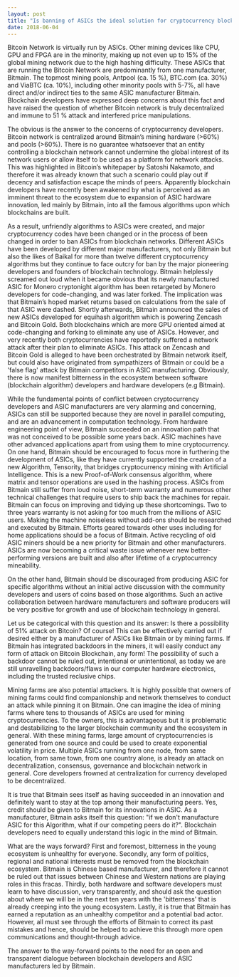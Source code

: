 ```yaml
---
layout: post
title: "Is banning of ASICs the ideal solution for cryptocurrency blockchains?"
date: 2018-06-04
---
```


Bitcoin Network is virtually run by ASICs. Other mining devices like CPU, GPU and FPGA are in the minority, making up not even up to 15% of the global mining network due to the high hashing difficulty. These ASICs that are running the Bitcoin Network are predominantly from one manufacturer, Bitmain. The topmost mining pools, Antpool (ca. 15 %), BTC.com (ca. 30%) and ViaBTC (ca. 10%), including other minority pools with 5-7%, all have direct and/or indirect ties to the same ASIC manufacturer Bitmain.  Blockchain developers have expressed deep concerns about this fact and have raised the question of whether Bitcoin network is truly decentralized and immune to 51 % attack and interfered price manipulations.

The obvious is the answer to the concerns of cryptocurrency developers. Bitcoin network is centralized around Bitmain’s mining hardware (>60%) and pools (>60%). There is no guarantee whatsoever that an entity controlling a blockchain network cannot undermine the global interest of its network users or allow itself to be used as a platform for network attacks. This was highlighted in Bitcoin’s whitepaper by Satoshi Nakamoto, and therefore it was already known that such a scenario could play out if decency and satisfaction escape the minds of peers. Apparently blockchain developers have recently been awakened by what is perceived as an imminent threat to the ecosystem due to expansion of ASIC hardware innovation, led mainly by Bitmain, into all the famous algorithms upon which blockchains are built. 

As a result, unfriendly algorithms to ASICs were created, and major cryptocurrency codes have been changed or in the process of been changed in order to ban ASICs from blockchain networks. Different ASICs have been developed by different major manufacturers, not only Bitmain but also the likes of Baikal for more than twelve different cryptocurrency algorithms but they continue to face outcry for ban by the major pioneering developers and founders of blockchain technology. Bitmain helplessly screamed out loud when it became obvious that its newly manufactured ASIC for Monero cryptonight algorithm has been retargeted by Monero developers for code-changing, and was later forked. The implication was that Bitmain’s hoped market returns based on calculations from the sale of that ASIC were dashed. Shortly afterwards, Bitmain announced the sales of new ASICs developed for equihash algorithm which is powering Zencash and Bitcoin Gold.  Both blockchains which are more GPU oriented aimed at code-changing and forking to eliminate any use of ASICs. However, and very recently both cryptocurrencies have reportedly suffered a network attack after their plan to eliminate ASICs. This attack on Zencash and Bitcoin Gold is alleged to have been orchestrated by Bitmain network itself, but could also have originated from sympathizers of Bitmain or could be a 'false flag' attack by Bitmain competitors in ASIC manufacturing.  Obviously, there is now manifest bitterness in the ecosystem between software (blockchain algorithm) developers and hardware developers (e.g Bitmain).

While the fundamental points of conflict between cryptocurrency developers and ASIC manufacturers are very alarming and concerning, ASICs can still be supported because they are novel in parallel computing, and are an advancement in computation technology. From hardware engineering point of view, Bitmain succeeded on an innovation path that was not conceived to be possible some years back. ASIC machines have other advanced applications apart from using them to mine cryptocurrency. On one hand, Bitmain should be encouraged to focus more in furthering the development of ASICs, like they have currently supported the creation of a new Algorithm, Tensority, that bridges cryptocurrency mining with Artificial Intelligence. This is a new Proof-of-Work consensus algorithm, where matrix and tensor operations are used in the hashing process. ASICs from Bitmain still suffer from loud noise, short-term warranty and numerous other technical challenges that require users to ship back the machines for repair. Bitmain can focus on improving and tidying up these shortcomings. Two to three years warranty is not asking for too much from the millions of ASIC users. Making the machine noiseless without add-ons should be researched and executed by Bitmain. Efforts geared towards other uses including for home applications should be a focus of Bitmain. Active recycling of old ASIC miners should be a new priority for Bitmain and other manufacturers. ASICs are now becoming a critical waste issue whenever new better-performing versions are built and also after lifetime of a cryptocurrency mineability.

On the other hand, Bitmain should be discouraged from producing ASIC for specific algorithms without an initial active discussion with the community developers and users of coins based on those algorithms. Such an active collaboration between hardware manufacturers and software producers will be very positive for growth and use of blockchain technology in general.

Let us be categorical with this question and its answer: Is there a possibility of 51% attack on Bitcoin? Of course! This can be effectively carried out if desired either by a manufacturer of ASICs like Bitmain or by mining farms. If Bitmain has integrated backdoors in the miners, it will easily conduct any form of attack on Bitcoin Blockchain, any form! The possibility of such a backdoor cannot be ruled out, intentional or unintentional, as today we are still unravelling backdoors/flaws in our computer hardware electronics, including the trusted reclusive chips. 

Mining farms are also potential attackers.  It is highly possible that owners of mining farms could find companionship and network themselves to conduct an attack while pinning it on Bitmain. One can imagine the idea of mining farms where tens to thousands of ASICs are used for mining cryptocurrencies. To the owners, this is advantageous but it is problematic and destabilizing to the larger blockchain community and the ecosystem in general. With these mining farms, large amount of cryptocurrencies is generated from one source and could be used to create exponential volatility in price. Multiple ASICs running from one node, from same location, from same town, from one country alone, is already an attack on decentralization, consensus, governance and blockchain network in general. Core developers frowned at centralization for currency developed to be decentralized.

It is true that Bitmain sees itself as having succeeded in an innovation and definitely want to stay at the top among their manufacturing peers. Yes, credit should be given to Bitmain for its innovations in ASIC. As a manufacturer, Bitmain asks itself this question: "if we don't manufacture ASIC for this Algorithm, what if our competing peers do it?". Blockchain developers need to equally understand this logic in the mind of Bitmain. 

What are the ways forward? First and foremost, bitterness in the young ecosystem is unhealthy for everyone. Secondly, any form of politics, regional and national interests must be removed from the blockchain ecosystem. Bitmain is Chinese based manufacturer, and therefore it cannot be ruled out that issues between Chinese and Western nations are playing roles in this fracas. Thirdly, both hardware and software developers must learn to have discussion, very transparently, and should ask the question about where we will be in the next ten years with the 'bitterness' that is already creeping into the young ecosystem. Lastly, it is true that Bitmain has earned a reputation as an unhealthy competitor and a potential bad actor. However, all must see through the efforts of Bitmain to correct its past mistakes and hence, should be helped to achieve this through more open communications and thought-through advice. 

The answer to the way-forward points to the need for an open and transparent dialogue between blockchain developers and ASIC manufacturers led by Bitmain. 
